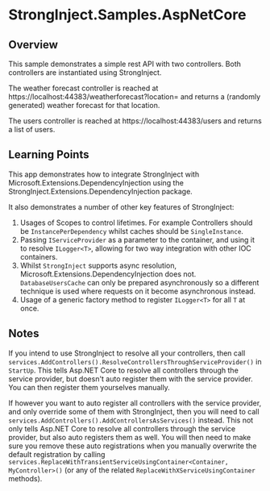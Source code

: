 ﻿# StrongInject.Samples.AspNetCore

## Overview

This sample demonstrates a simple rest API with two controllers. Both controllers are instantiated using StrongInject.

The weather forecast controller is reached at https://localhost:44383/weatherforecast?location=<SomeLocation> and returns a (randomly generated) weather forecast for that location.

The users controller is reached at https://localhost:44383/users and returns a list of users.

## Learning Points

This app demonstrates how to integrate StrongInject with Microsoft.Extensions.DependencyInjection using the StrongInject.Extensions.DependencyInjection package.

It also demonstrates a number of other key features of StrongInject:

1. Usages of Scopes to control lifetimes. For example Controllers should be `InstancePerDependency` whilst  caches should be `SingleInstance`.
2. Passing `IServiceProvider` as a parameter to the container, and using it to resolve `ILogger<T>`, allowing for two way integration with other IOC containers.
3. Whilst `StrongInject` supports async resolution, Microsoft.Extensions.DependencyInjection does not. `DatabaseUsersCache` can only be prepared asynchronously so a different technique is used where requests on it become asynchronous instead.
4. Usage of a generic factory method to register `ILogger<T>` for all `T` at once.

## Notes

If you intend to use StrongInject to resolve all your controllers, then call `services.AddControllers().ResolveControllersThroughServiceProvider()` in `StartUp`. This tells Asp.NET Core to resolve all controllers through the service provider, but doesn't auto register them with the service provider. You can then register them yourselves manually.

If however you want to auto register all controllers with the service provider, and only override some of them with StrongInject, then you will need to call `services.AddControllers().AddControllersAsServices()` instead. This not only tells Asp.NET Core to resolve all controllers through the service provider, but also auto registers them as well. You will then need to make sure you remove these auto registrations when you manually overwrite the default registration by calling `services.ReplaceWithTransientServiceUsingContainer<Container, MyController>()` (or any of the related `ReplaceWithXServiceUsingContainer` methods).